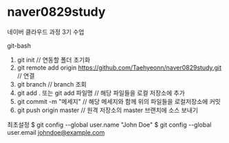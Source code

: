 # naver0829study
네이버 클라우드 과정 3기 수업

git-bash

1. git init // 연동할 폴더 초기화
2. git remote add origin https://github.com/Taehyeonn/naver0829study.git // 연결
3. git branch // branch 조회
4. git add . 또는 git add 파일명 // 해당 파일들을 로컬 저장소에 추가
5. git commit -m "메세지" // 해당 메세지와 함께 위의 파일들을 로컬저장소에 커밋
6. git push origin master // 원격 저장소의 master 브랜치에 소스 보내기 

최초설정
$ git config --global user.name "John Doe"
$ git config --global user.email johndoe@example.com

